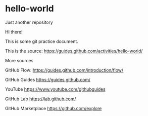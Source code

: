 # hello-world
Just another repository

Hi there!

This is some git practice document.

This is the source:
https://guides.github.com/activities/hello-world/

More sources

GitHub Flow:
https://guides.github.com/introduction/flow/

GitHub Guides
https://guides.github.com/

YouTube
https://www.youtube.com/githubguides

GitHub Lab
https://lab.github.com/

GitHub Marketplace
https://github.com/explore
